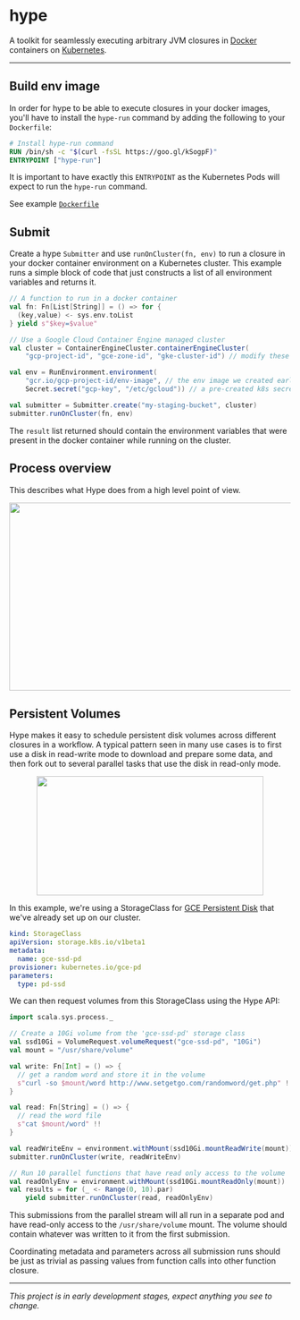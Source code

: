 hype
====

A toolkit for seamlessly executing arbitrary JVM closures in [Docker] containers on [Kubernetes].

---

## Build env image

In order for hype to be able to execute closures in your docker images, you'll have to install
the `hype-run` command by adding the following to your `Dockerfile`:

```dockerfile
# Install hype-run command
RUN /bin/sh -c "$(curl -fsSL https://goo.gl/kSogpF)"
ENTRYPOINT ["hype-run"]
```

It is important to have exactly this `ENTRYPOINT` as the Kubernetes Pods will expect to run the
`hype-run` command.

See example [`Dockerfile`](docker/Dockerfile)

## Submit

Create a hype `Submitter` and use `runOnCluster(fn, env)` to run a closure in your docker container
environment on a Kubernetes cluster. This example runs a simple block of code that just constructs
a list of all environment variables and returns it.

```scala
// A function to run in a docker container
val fn: Fn[List[String]] = () => for {
  (key,value) <- sys.env.toList
} yield s"$key=$value"

// Use a Google Cloud Container Engine managed cluster
val cluster = ContainerEngineCluster.containerEngineCluster(
    "gcp-project-id", "gce-zone-id", "gke-cluster-id") // modify these

val env = RunEnvironment.environment(
    "gcr.io/gcp-project-id/env-image", // the env image we created earlier
    Secret.secret("gcp-key", "/etc/gcloud")) // a pre-created k8s secret volume named "gcp-key"

val submitter = Submitter.create("my-staging-bucket", cluster)
submitter.runOnCluster(fn, env)
```

The `result` list returned should contain the environment variables that were present in the
docker container while running on the cluster.

## Process overview

This describes what Hype does from a high level point of view.

<p align="center">
  <img src="https://github.com/spotify/hype/blob/master/doc/hype.png?raw=true"
       width="723"
       height="336"/>
</p>

## Persistent Volumes

Hype makes it easy to schedule persistent disk volumes across different closures in a workflow.
A typical pattern seen in many use cases is to first use a disk in read-write mode to download and
prepare some data, and then fork out to several parallel tasks that use the disk in read-only mode.

<p align="center">
  <img src="https://github.com/spotify/hype/blob/master/doc/hype-volumes.png?raw=true"
       width="406"
       height="213"/>
</p>

In this example, we're using a StorageClass for [GCE Persistent Disk] that we've already set up on
our cluster.

```yaml
kind: StorageClass
apiVersion: storage.k8s.io/v1beta1
metadata:
  name: gce-ssd-pd
provisioner: kubernetes.io/gce-pd
parameters:
  type: pd-ssd
```

We can then request volumes from this StorageClass using the Hype API:

```scala
import scala.sys.process._

// Create a 10Gi volume from the 'gce-ssd-pd' storage class
val ssd10Gi = VolumeRequest.volumeRequest("gce-ssd-pd", "10Gi")
val mount = "/usr/share/volume" 

val write: Fn[Int] = () => {
  // get a random word and store it in the volume
  s"curl -so $mount/word http://www.setgetgo.com/randomword/get.php" !
}

val read: Fn[String] = () => {
  // read the word file
  s"cat $mount/word" !!
}

val readWriteEnv = environment.withMount(ssd10Gi.mountReadWrite(mount))
submitter.runOnCluster(write, readWriteEnv)

// Run 10 parallel functions that have read only access to the volume
val readOnlyEnv = environment.withMount(ssd10Gi.mountReadOnly(mount))
val results = for (_ <- Range(0, 10).par)
    yield submitter.runOnCluster(read, readOnlyEnv)
```

This submissions from the parallel stream will all run in a separate pod and have read-only
access to the `/usr/share/volume` mount. The volume should contain whatever was written to it
from the first submission.

Coordinating metadata and parameters across all submission runs should be just as trivial as
passing values from function calls into other function closure.

---

_This project is in early development stages, expect anything you see to change._

[Docker]: https://www.docker.com
[Kubernetes]: https://kubernetes.io/
[GCE Persistent Disk]: http://blog.kubernetes.io/2016/10/dynamic-provisioning-and-storage-in-kubernetes.html

